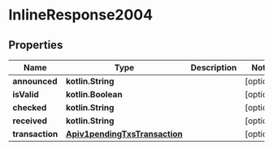 
# InlineResponse2004

## Properties
Name | Type | Description | Notes
------------ | ------------- | ------------- | -------------
**announced** | **kotlin.String** |  |  [optional]
**isValid** | **kotlin.Boolean** |  |  [optional]
**checked** | **kotlin.String** |  |  [optional]
**received** | **kotlin.String** |  |  [optional]
**transaction** | [**Apiv1pendingTxsTransaction**](Apiv1pendingTxsTransaction.md) |  |  [optional]



